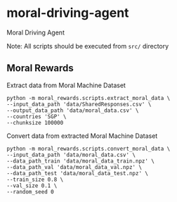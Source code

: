# moral-driving-agent
Moral Driving Agent

Note: All scripts should be executed from `src/` directory

## Moral Rewards
Extract data from Moral Machine Dataset
```
python -m moral_rewards.scripts.extract_moral_data \
--input_data_path 'data/SharedResponses.csv' \
--output_data_path 'data/moral_data.csv' \
--countries 'SGP' \
--chunksize 100000
```

Convert data from extracted Moral Machine Dataset
```
python -m moral_rewards.scripts.convert_moral_data \
--input_data_path 'data/moral_data.csv' \
--data_path_train 'data/moral_data_train.npz' \
--data_path_val 'data/moral_data_val.npz' \
--data_path_test 'data/moral_data_test.npz' \
--train_size 0.8 \
--val_size 0.1 \
--random_seed 0
```
